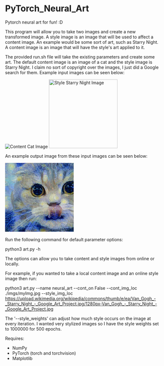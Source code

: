 # PyTorch_Neural_Art
Pytorch neural art for fun! :D

This program will allow you to take two images and create a new transformed image.
A style image is an image that will be used to affect a content image. An example would be some sort of art, such as Starry Night.
A content image is an image that will have the style's art applied to it.

The provided run.sh file will take the existing parameters and create some art. The default content image is an image of a cat and the style image is Starry Night. I claim no sort of copyright over the images, I just did a Google search for them.
Example input images can be seen below:

<img src="https://ichef.bbci.co.uk/images/ic/720x405/p0517py6.jpg" width="auto" height="224" title="Content Cat Image">

<img src="https://upload.wikimedia.org/wikipedia/commons/thumb/e/ea/Van_Gogh_-_Starry_Night_-_Google_Art_Project.jpg/1280px-Van_Gogh_-_Starry_Night_-_Google_Art_Project.jpg" width="224" height="224" title="Style Starry Night Image">

An example output image from these input images can be seen below:

![Output Neural Style Image](out_imgs/cat_starry/cat_starry_epoch_499.png)


Run the following command for default parameter options:

python3 art.py -h 

The options can allow you to take content and style images from online or locally.

For example, if you wanted to take a local content image and an online style image then run:

python3 art.py --name neural_art --cont_on False --cont_img_loc ./imgs/myImg.jpg --style_img_loc https://upload.wikimedia.org/wikipedia/commons/thumb/e/ea/Van_Gogh_-_Starry_Night_-_Google_Art_Project.jpg/1280px-Van_Gogh_-_Starry_Night_-_Google_Art_Project.jpg

The '--style_weights' can adjust how much style occurs on the image at every iteration. I wanted very stylized images so I have the style weights set to 1000000 for 500 epochs.

Requires:
- NumPy
- PyTorch (torch and torchvision)
- Matplotlib

